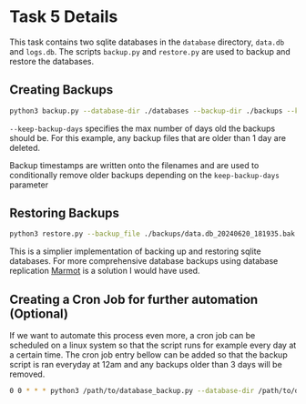 # Task 5 Details

This task contains two sqlite databases in the  `database` directory, `data.db` and `logs.db`.  The scripts `backup.py` and `restore.py` are used to backup and restore the databases.

## Creating Backups

```bash
python3 backup.py --database-dir ./databases --backup-dir ./backups --keep-backup-days 1
```

`--keep-backup-days` specifies the max number of days old the backups should be. For this example, any backup files that are older than 1 day are deleted.

Backup timestamps are written onto the filenames and are used to conditionally remove older backups depending on the `keep-backup-days` parameter

## Restoring Backups

```bash
python3 restore.py --backup_file ./backups/data.db_20240620_181935.bak ./databases/data.db
```

This is a simplier implementation of backing up and restoring sqlite databases. For more comprehensive database backups using database replication [Marmot](https://github.com/maxpert/marmot) is a solution I would have used.

## Creating a Cron Job for further automation (Optional)

If we want to automate this process even more, a cron job can be scheduled on a linux system so that the script runs for example every day at a certain time. The cron job entry bellow can be added so that the backup script is ran everyday at 12am and any backups older than 3 days will be removed.

```bash
0 0 * * * python3 /path/to/database_backup.py --database-dir /path/to/databases --backup-dir /path/to/backups --keep-backup-days 3
```